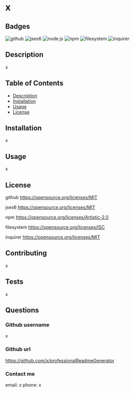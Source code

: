 # x

## Badges
    
![github](https://img.shields.io/badge/github-Profile-lightgrey.svg) ![jses6](https://img.shields.io/badge/JavaScript--ES6-yellow.svg) ![node.js](https://img.shields.io/badge/node.js-12.0-green.svg) ![npm](https://img.shields.io/badge/npm-6.14.4-blue.svg) ![filesystem](https://img.shields.io/badge/fs-File_System-red.svg) ![inquirer](https://img.shields.io/badge/Inquirer-8.2.4-purple.svg)

## Description
  
x

## Table of Contents
  
  - [Description](#description)
  - [Installation](#installation)
  - [Usage](#usage)
  - [License](#license)

  
  ## Installation
  
  x
  
  ## Usage
  
  x
  
  ## License
  
  github
https://opensource.org/licenses/MIT

jses6
https://opensource.org/licenses/MIT



npm
https://opensource.org/licenses/Artistic-2.0

filesystem
https://opensource.org/licenses/ISC

inquirer
https://opensource.org/licenses/MIT


  ## Contributing
  
  x

  ## Tests
  
  x

  ## Questions
  
  ### Github username
  x

  ### Github url
https://github.com/x/professionalReadmeGenerator
  
  ### Contact me
email: x
phone: x
